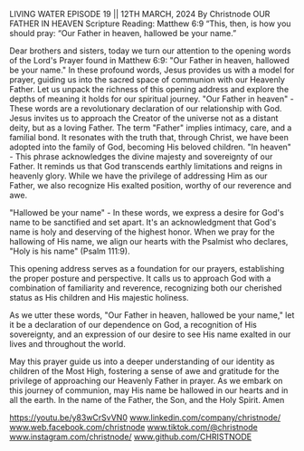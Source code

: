 LIVING WATER EPISODE 19 || 12TH MARCH, 2024
By Christnode
OUR FATHER IN HEAVEN
Scripture Reading: Matthew 6:9
 “This, then, is how you should pray: “Our Father in heaven,
hallowed be your name.”

Dear brothers and sisters, today we turn our attention to the opening words of the Lord's Prayer found in Matthew 6:9: "Our Father in heaven, hallowed be your name."
In these profound words, Jesus provides us with a model for prayer, guiding us into the sacred space of communion with our Heavenly Father. Let us unpack the richness of this opening address and explore the depths of meaning it holds for our spiritual journey.
"Our Father in heaven" - These words are a revolutionary declaration of our relationship with God. Jesus invites us to approach the Creator of the universe not as a distant deity, but as a loving Father. The term "Father" implies intimacy, care, and a familial bond. It resonates with the truth that, through Christ, we have been adopted into the family of God, becoming His beloved children.
"In heaven" - This phrase acknowledges the divine majesty and sovereignty of our Father. It reminds us that God transcends earthly limitations and reigns in heavenly glory. While we have the privilege of addressing Him as our Father, we also recognize His exalted position, worthy of our reverence and awe.

"Hallowed be your name" - In these words, we express a desire for God's name to be sanctified and set apart. It's an acknowledgment that God's name is holy and deserving of the highest honor. When we pray for the hallowing of His name, we align our hearts with the Psalmist who declares, "Holy is his name" (Psalm 111:9).

This opening address serves as a foundation for our prayers, establishing the proper posture and perspective. It calls us to approach God with a combination of familiarity and reverence, recognizing both our cherished status as His children and His majestic holiness.

As we utter these words, "Our Father in heaven, hallowed be your name," let it be a declaration of our dependence on God, a recognition of His sovereignty, and an expression of our desire to see His name exalted in our lives and throughout the world.

May this prayer guide us into a deeper understanding of our identity as children of the Most High, fostering a sense of awe and gratitude for the privilege of approaching our Heavenly Father in prayer. As we embark on this journey of communion, may His name be hallowed in our hearts and in all the earth. 
In the name of the Father, the Son, and the Holy Spirit. Amen



https://youtu.be/y83wCrSvVN0
www.linkedin.com/company/christnode/
www.web.facebook.com/christnode
www.tiktok.com/@christnode
www.instagram.com/christnode/
www.github.com/CHRISTNODE
